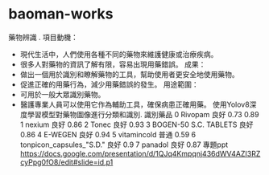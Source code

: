 # baoman-works
藥物辨識
. 項目動機：
   - 現代生活中，人們使用各種不同的藥物來維護健康或治療疾病。
   - 很多人對藥物的資訊了解有限，容易出現用藥錯誤。
成果：
   - 做出一個用於識別和瞭解藥物的工具，幫助使用者更安全地使用藥物。
   - 促進正確的用藥行為，減少用藥錯誤的發生。
用途範圍：
   - 可用於一般大眾識別藥物。
   - 醫護專業人員可以使用它作為輔助工具，確保病患正確用藥。
     使用Yolov8深度學習模型對藥物圖像進行分類和識別.
識別藥品
0    Rivopam                           良好   0.73    0.89
1    nexium                            良好   0.86
2    Tonec                             良好   0.93
3    BOGEN-50 S.C. TABLETS             良好   0.86
4    E-WEGEN                           良好   0.94
5    vitamincold                       普通   0.59
6    tonpicon_capsules_"S.D."          良好   0.9
7    panadol                           良好   0.87
     專題ppt  https://docs.google.com/presentation/d/1QJq4Kmpqnj436dWV4AZI3RZcyPpg0fO8/edit#slide=id.p1     

